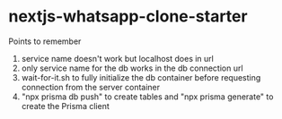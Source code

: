 # nextjs-whatsapp-clone-starter

Points to remember

1. service name doesn't work but localhost does in url
2. only service name for the db works in the db connection url
3. wait-for-it.sh to fully initialize the db container before requesting connection from the server container
4. "npx prisma db push" to create tables and "npx prisma generate" to create the Prisma client
